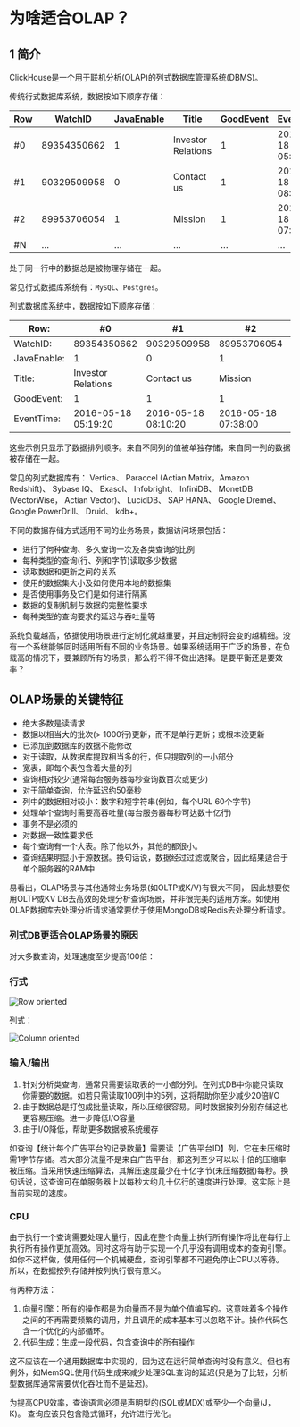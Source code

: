 # 为啥适合OLAP？

## 1 简介

ClickHouse是一个用于联机分析(OLAP)的列式数据库管理系统(DBMS)。

传统行式数据库系统，数据按如下顺序存储：

| Row  | WatchID     | JavaEnable | Title              | GoodEvent | EventTime           |
| ---- | ----------- | ---------- | ------------------ | --------- | ------------------- |
| #0   | 89354350662 | 1          | Investor Relations | 1         | 2016-05-18 05:19:20 |
| #1   | 90329509958 | 0          | Contact us         | 1         | 2016-05-18 08:10:20 |
| #2   | 89953706054 | 1          | Mission            | 1         | 2016-05-18 07:38:00 |
| #N   | …           | …          | …                  | …         | …                   |

处于同一行中的数据总是被物理存储在一起。

常见行式数据库系统有：`MySQL`、`Postgres`。

列式数据库系统中，数据按如下顺序存储：

| Row:        | #0                  | #1                  | #2                  | #N   |
| ----------- | ------------------- | ------------------- | ------------------- | ---- |
| WatchID:    | 89354350662         | 90329509958         | 89953706054         | …    |
| JavaEnable: | 1                   | 0                   | 1                   | …    |
| Title:      | Investor Relations  | Contact us          | Mission             | …    |
| GoodEvent:  | 1                   | 1                   | 1                   | …    |
| EventTime:  | 2016-05-18 05:19:20 | 2016-05-18 08:10:20 | 2016-05-18 07:38:00 | …    |

这些示例只显示了数据排列顺序。来自不同列的值被单独存储，来自同一列的数据被存储在一起。

常见的列式数据库有： Vertica、 Paraccel (Actian Matrix，Amazon Redshift)、 Sybase IQ、 Exasol、 Infobright、 InfiniDB、 MonetDB (VectorWise， Actian Vector)、 LucidDB、 SAP HANA、 Google Dremel、 Google PowerDrill、 Druid、 kdb+。

不同的数据存储方式适用不同的业务场景，数据访问场景包括：

- 进行了何种查询、多久查询一次及各类查询的比例
- 每种类型的查询(行、列和字节)读取多少数据
- 读取数据和更新之间的关系
- 使用的数据集大小及如何使用本地的数据集
- 是否使用事务及它们是如何进行隔离
- 数据的复制机制与数据的完整性要求
- 每种类型的查询要求的延迟与吞吐量等

系统负载越高，依据使用场景进行定制化就越重要，并且定制将会变的越精细。没有一个系统能够同时适用所有不同的业务场景。如果系统适用于广泛的场景，在负载高的情况下，要兼顾所有的场景，那么将不得不做出选择。是要平衡还是要效率？

## OLAP场景的关键特征

- 绝大多数是读请求
- 数据以相当大的批次(> 1000行)更新，而不是单行更新；或根本没更新
- 已添加到数据库的数据不能修改
- 对于读取，从数据库提取相当多的行，但只提取列的一小部分
- 宽表，即每个表包含着大量的列
- 查询相对较少(通常每台服务器每秒查询数百次或更少)
- 对于简单查询，允许延迟约50毫秒
- 列中的数据相对较小：数字和短字符串(例如，每个URL 60个字节)
- 处理单个查询时需要高吞吐量(每台服务器每秒可达数十亿行)
- 事务不是必须的
- 对数据一致性要求低
- 每个查询有一个大表。除了他以外，其他的都很小。
- 查询结果明显小于源数据。换句话说，数据经过过滤或聚合，因此结果适合于单个服务器的RAM中

易看出，OLAP场景与其他通常业务场景(如OLTP或K/V)有很大不同， 因此想要使用OLTP或KV DB去高效的处理分析查询场景，并非很完美的适用方案。如使用OLAP数据库去处理分析请求通常要优于使用MongoDB或Redis去处理分析请求。

### 列式DB更适合OLAP场景的原因

对大多数查询，处理速度至少提高100倍：

### 行式

![Row oriented](https://clickhouse.com/docs/assets/images/row-oriented-d515facb5bffb48cbd09dc7d064c8816.gif#)

列式：

![Column oriented](https://clickhouse.com/docs/assets/images/column-oriented-b992c529fa4085b63b57452fbbeb27ba.gif#)



### 输入/输出

1. 针对分析类查询，通常只需要读取表的一小部分列。在列式DB中你能只读取你需要的数据。如若只需读取100列中的5列，这将帮助你至少减少20倍I/O
2. 由于数据总是打包成批量读取，所以压缩很容易。同时数据按列分别存储这也更容易压缩。进一步降低I/O容量
3. 由于I/O降低，帮助更多数据被系统缓存

如查询【统计每个广告平台的记录数量】需要读【广告平台ID】列，它在未压缩时需1字节存储。若大部分流量不是来自广告平台，那这列至少可以以十倍的压缩率被压缩。当采用快速压缩算法，其解压速度最少在十亿字节(未压缩数据)每秒。换句话说，这查询可在单服务器上以每秒大约几十亿行的速度进行处理。这实际上是当前实现的速度。

### CPU

由于执行一个查询需要处理大量行，因此在整个向量上执行所有操作将比在每行上执行所有操作更加高效。同时这将有助于实现一个几乎没有调用成本的查询引擎。如你不这样做，使用任何一个机械硬盘，查询引擎都不可避免停止CPU以等待。所以，在数据按列存储并按列执行很有意义。

有两种方法：

1. 向量引擎：所有的操作都是为向量而不是为单个值编写的。这意味着多个操作之间的不再需要频繁的调用，并且调用的成本基本可以忽略不计。操作代码包含一个优化的内部循环。
2. 代码生成：生成一段代码，包含查询中的所有操作

这不应该在一个通用数据库中实现的，因为这在运行简单查询时没有意义。但也有例外，如MemSQL使用代码生成来减少处理SQL查询的延迟(只是为了比较，分析型数据库通常需要优化吞吐而不是延迟)。

为提高CPU效率，查询语言必须是声明型的(SQL或MDX)或至少一个向量(J，K)。 查询应该只包含隐式循环，允许进行优化。